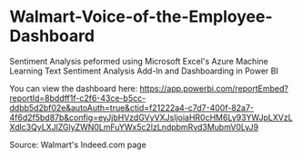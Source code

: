 # Walmart-Voice-of-the-Employee-Dashboard
Sentiment Analysis peformed using Microsoft Excel's Azure Machine Learning Text Sentiment Analysis Add-In and Dashboarding in Power BI 

You can view the dashboard here: https://app.powerbi.com/reportEmbed?reportId=8bddff1f-c2f6-43ce-b5cc-ddbb5d2bf02e&autoAuth=true&ctid=f21222a4-c7d7-400f-82a7-4f6d2f5bd87b&config=eyJjbHVzdGVyVXJsIjoiaHR0cHM6Ly93YWJpLXVzLXdlc3QyLXJlZGlyZWN0LmFuYWx5c2lzLndpbmRvd3MubmV0LyJ9

Source: Walmart's Indeed.com page 
